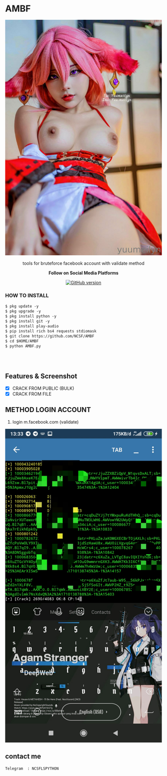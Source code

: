 # AMBF
<div align="center">
  <img src="https://raw.githubusercontent.com/NCSF76/AMBF/main/img/20240308_170938.jpg"></img>
  <p>tools for bruteforce facebook account with validate method</p>
</div>



<p align="center">
  <b> Follow on Social Media Platforms </b>
</p>

<p align="center">
<p align="center">
<a href="[https://www.facebook.com/F2019A)"><img title="GitHub version"        src="https://img.shields.io/badge/-Facebook-blue" ></a> 
</p>


 ### HOW TO INSTALL
```
$ pkg update -y
$ pkg upgrade -y
$ pkg install python -y
$ pkg install git -y
$ pkg install play-audio
$ pip install rich bs4 requests stdiomask
$ git clone https://github.com/NCSF/AMBF
$ cd $HOME/AMBF
$ python AMBF.py
```

<br>  
<br>

## Features & Screenshot
- [x] CRACK FROM PUBLIC (BULK)
- [x] CRACK FROM FILE

<h2>METHOD LOGIN ACCOUNT</h2>
<ol>
  <li>login m.facebook.com (validate)</li>
</ol>
<img src="https://raw.githubusercontent.com/NCSF76/AMBF/main/img/IMG_20240311_133354.jpg">

<h2>contact me</h2>

```
Telegram  : NCSFLSPYTHON
```
